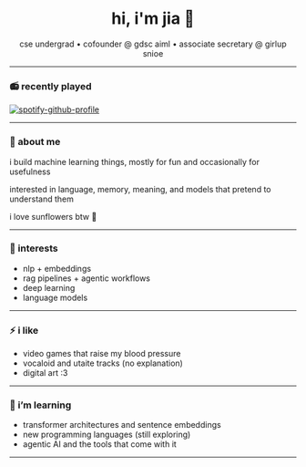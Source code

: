 <h1 align="center">hi, i'm jia 🍓</h1>
<p align="center">cse undergrad • cofounder @ gdsc aiml • associate secretary @ girlup snioe</p>

---

### 📻 recently played

[![spotify-github-profile](https://spotify-github-profile.kittinanx.com/api/view?uid=51k3c445xb2870pptbmc0linj&cover_image=true&theme=novatorem&show_offline=false&background_color=343045&interchange=false&bar_color=d0018f&bar_color_cover=false)](https://spotify-github-profile.kittinanx.com/api/view?uid=51k3c445xb2870pptbmc0linj&redirect=true)

---

### 🐝 about me

i build machine learning things, mostly for fun and occasionally for usefulness  

interested in language, memory, meaning, and models that pretend to understand them

i love sunflowers btw 🌻

---

### 🦈 interests

- nlp + embeddings  
- rag pipelines + agentic workflows  
- deep learning  
- language models

---

### ⚡ i like

- video games that raise my blood pressure 
- vocaloid and utaite tracks (no explanation)  
- digital art :3

---

### 📔 i’m learning

- transformer architectures and sentence embeddings  
- new programming languages (still exploring)  
- agentic AI and the tools that come with it  

---
